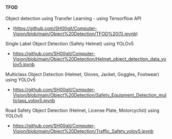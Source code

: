#### TFOD 
Object detection using Transfer Learning - using Tensorflow API
  - (https://github.com/SH00git/Computer-Vision/blob/main/Object%20Detection/TFOD%20(1).ipynb)

Single Label Object Detection (Safety Helmet) using YOLOv5
  - https://github.com/SH00git/Computer-Vision/blob/main/Object%20Detection/Helmet_object_detection_data_yolov5.ipynb

  Multiclass Object Detection (Helmet, Gloves, Jacket, Goggles, Footwear) using YOLOv5
  - https://github.com/SH00git/Computer-Vision/blob/main/Object%20Detection/Safety_Equipment_Detection_multiclass_yolov5.ipynb

Road Safety Object Detection (Helmet, License Plate, Motorcyclist) using YOLOv5
- https://github.com/SH00git/Computer-Vision/blob/main/Object%20Detection/Traffic_Safety_yolov5.ipynb
